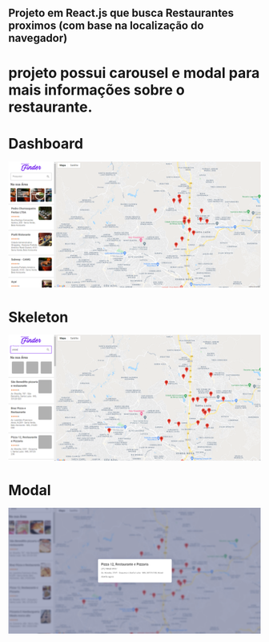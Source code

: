 ## Projeto em React.js que busca Restaurantes proximos (com base na localização do navegador)

# projeto possui carousel e modal para mais informações sobre o restaurante.

# Dashboard

<img src="/restaurante/dashboard.PNG" />

# Skeleton 

<img src="/restaurante/skeleton.PNG" />

# Modal 

<img src="/restaurante/modal.PNG"/>


